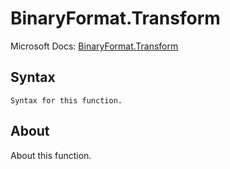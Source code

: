 ---
---

# BinaryFormat.Transform

Microsoft Docs: [BinaryFormat.Transform](https://docs.microsoft.com/en-us/powerquery-m/binaryformat-transform)

## Syntax

```
Syntax for this function.
```

## About

About this function.

